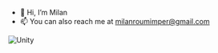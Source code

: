 - 👋 Hi, I’m Milan
- 📫 You can also reach me at milanroumimper@gmail.com




![Unity](https://img.shields.io/badge/unity-black?style=for-the-badge&logo=Unity)

